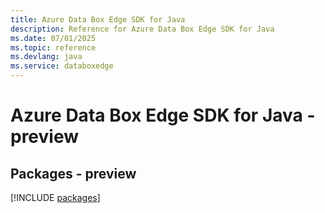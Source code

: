 ```yaml
---
title: Azure Data Box Edge SDK for Java
description: Reference for Azure Data Box Edge SDK for Java
ms.date: 07/01/2025
ms.topic: reference
ms.devlang: java
ms.service: databoxedge
---
```

# Azure Data Box Edge SDK for Java - preview
## Packages - preview
[!INCLUDE [packages](data-box-edge-index.md)]